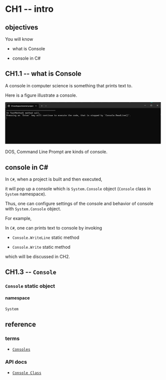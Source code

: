 # CH1 -- intro
## objectives
You will know

+ what is Console

+ console in C#

## CH1.1 -- what is Console
A console in computer science is something that prints text to.

Here is a figure illustrate a console. 

![console](console.png)

DOS, Command Line Prompt are kinds of console.

## console in C#
In `C#`, when a project is built and then executed, 

it will pop up a console which is `System.Console` object (`Console` class in `System` namespace).

Thus, one can configure settings of the console and behavior of console with `System.Console` object.

For example,

In `C#`, one can prints text to console by invoking 

+ `Console.WriteLine` static method

+ `Console.Write` static method

which will be discussed in CH2.

## CH1.3 -- `Console`
### `Console` static object
#### namespace
`System`

## reference
### terms
+ [`Consoles`](https://learn.microsoft.com/en-us/windows/console/consoles)

### API docs
+ [`Console Class`](https://learn.microsoft.com/en-us/dotnet/api/system.console?view=net-9.0)